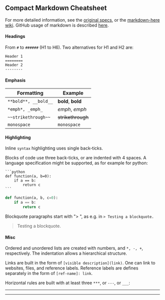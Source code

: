 ## Compact Markdown Cheatsheet

For more detailed information, see the
[original specs](http://daringfireball.net/projects/markdown/), or the
[markdown-here
wiki](https://github.com/adam-p/markdown-here/wiki). GitHub usage of
markdown is described
[here](https://help.github.com/categories/writing-on-github/).

#### Headings


From `#` to `######` (H1 to H6).
Two alternatives for H1 and H2 are:

    Header 1
    ========
    Header 2
    --------


#### Emphasis

Formatting | Example
----------- | --------
`**bold**, __bold__` | **bold**, __bold__
`*emph*, _emph_` | *emph*, _emph_
`~~strikethrough~~` | ~~strikethrough~~
```monospace``` | `monospace`


#### Highlighting

Inline `syntax` highlighting uses single back-ticks.

Blocks of code use three back-ticks, or are indented with 4 spaces. A language specification might be supported, as for example for python:


    ```python
    def function(a, b=0):
        if a == b:
            return c
    ```

```python
def function(a, b, c=0):
    if a == b:
        return c
```

Blockquote paragraphs start with "> ", as e.g. in `> Testing a blockquote.`

> Testing a blockquote.

#### Misc

Ordered and unordered lists are created with numbers, and `*, -, +`,
respectively. The indentation allows a hierarchical structure.

Links are built in the form of `[visible description](link)`. One can
link to websites, files, and reference labels.  Reference labels are
defines separately in the form of `[ref-name]: link`.


Horizontal rules are built with at least three `***`, or `---`, or `___`:

***
_________________________________________________
